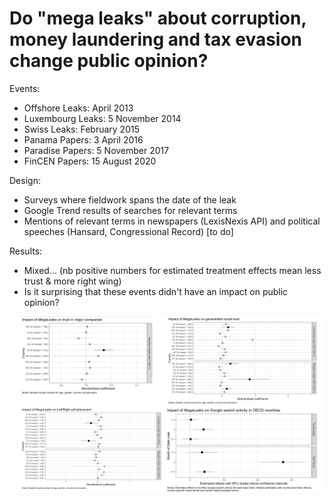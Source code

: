 # Do "mega leaks" about corruption, money laundering and tax evasion change public opinion?

Events:
- Offshore Leaks: April 2013
- Luxembourg Leaks: 5 November 2014
- Swiss Leaks: February 2015
- Panama Papers: 3 April 2016
- Paradise Papers: 5 November 2017
- FinCEN Papers: 15 August 2020 

Design:
- Surveys where fieldwork spans the date of the leak
- Google Trend results of searches for relevant terms
- Mentions of relevant terms in newspapers (LexisNexis API) and political speeches (Hansard, Congressional Record) [to do]

Results:
- Mixed... (nb positive numbers for estimated treatment effects mean less trust & more right wing)
- Is it surprising that these events didn't have an impact on public opinion?

![Graphs of results from preliminary analysis](https://raw.githubusercontent.com/MatteoTiratelli/MegaLeaksPublicOpinion/main/Results.png)
